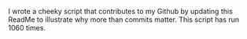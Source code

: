 I wrote a cheeky script that contributes to my Github by updating this ReadMe to illustrate why more than commits matter. This script has run 1060 times.